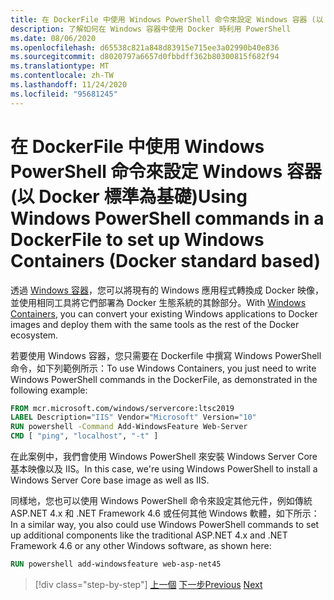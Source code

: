 ```yaml
---
title: 在 DockerFile 中使用 Windows PowerShell 命令來設定 Windows 容器 (以 Docker 標準為基礎)
description: 了解如何在 Windows 容器中使用 Docker 時利用 PowerShell
ms.date: 08/06/2020
ms.openlocfilehash: d65538c821a848d83915e715ee3a02990b40e836
ms.sourcegitcommit: d8020797a6657d0fbbdff362b80300815f682f94
ms.translationtype: MT
ms.contentlocale: zh-TW
ms.lasthandoff: 11/24/2020
ms.locfileid: "95681245"
---
```

# <a name="using-windows-powershell-commands-in-a-dockerfile-to-set-up-windows-containers-docker-standard-based"></a><span data-ttu-id="1e3f9-103">在 DockerFile 中使用 Windows PowerShell 命令來設定 Windows 容器 (以 Docker 標準為基礎)</span><span class="sxs-lookup"><span data-stu-id="1e3f9-103">Using Windows PowerShell commands in a DockerFile to set up Windows Containers (Docker standard based)</span></span>

<span data-ttu-id="1e3f9-104">透過 [Windows 容器](/virtualization/windowscontainers/about/index)，您可以將現有的 Windows 應用程式轉換成 Docker 映像，並使用相同工具將它們部署為 Docker 生態系統的其餘部分。</span><span class="sxs-lookup"><span data-stu-id="1e3f9-104">With [Windows Containers](/virtualization/windowscontainers/about/index), you can convert your existing Windows applications to Docker images and deploy them with the same tools as the rest of the Docker ecosystem.</span></span>

<span data-ttu-id="1e3f9-105">若要使用 Windows 容器，您只需要在 Dockerfile 中撰寫 Windows PowerShell 命令，如下列範例所示：</span><span class="sxs-lookup"><span data-stu-id="1e3f9-105">To use Windows Containers, you just need to write Windows PowerShell commands in the DockerFile, as demonstrated in the following example:</span></span>

```dockerfile
FROM mcr.microsoft.com/windows/servercore:ltsc2019
LABEL Description="IIS" Vendor="Microsoft" Version="10"
RUN powershell -Command Add-WindowsFeature Web-Server
CMD [ "ping", "localhost", "-t" ]
```

<span data-ttu-id="1e3f9-106">在此案例中，我們會使用 Windows PowerShell 來安裝 Windows Server Core 基本映像以及 IIS。</span><span class="sxs-lookup"><span data-stu-id="1e3f9-106">In this case, we're using Windows PowerShell to install a Windows Server Core base image as well as IIS.</span></span>

<span data-ttu-id="1e3f9-107">同樣地，您也可以使用 Windows PowerShell 命令來設定其他元件，例如傳統 ASP.NET 4.x 和 .NET Framework 4.6 或任何其他 Windows 軟體，如下所示：</span><span class="sxs-lookup"><span data-stu-id="1e3f9-107">In a similar way, you also could use Windows PowerShell commands to set up additional components like the traditional ASP.NET 4.x and .NET Framework 4.6 or any other Windows software, as shown here:</span></span>

```dockerfile
RUN powershell add-windowsfeature web-asp-net45
```

>[!div class="step-by-step"]
><span data-ttu-id="1e3f9-108">[上一個](visual-studio-tools-for-docker.md) 
>[下一步](build-aspnet-core-applications-linux-containers-aks-kubernetes.md)</span><span class="sxs-lookup"><span data-stu-id="1e3f9-108">[Previous](visual-studio-tools-for-docker.md)
[Next](build-aspnet-core-applications-linux-containers-aks-kubernetes.md)</span></span>
